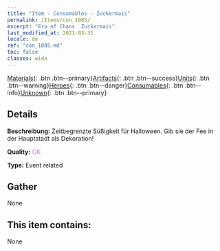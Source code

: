 ```yaml
---
title: "Item - Consumables - Zuckermais"
permalink: /Items/con_1085/
excerpt: "Era of Chaos  Zuckermais"
last_modified_at: 2021-03-31
locale: de
ref: "con_1085.md"
toc: false
classes: wide
---
```

 [Materials](/de/Items/){: .btn .btn--primary}[Artifacts](/de/Items/Artifacts/){: .btn .btn--success}[Units](/de/Items/Units/){: .btn .btn--warning}[Heroes](/de/Items/Heroes/){: .btn .btn--danger}[Consumables](/de/Items/Consumables/){: .btn .btn--info}[Unknown](/de/Items/Unknown/){: .btn .btn--primary}

## Details
 **Beschreibung:** Zeitbegrenzte Süßigkeit für Halloween. Gib sie der Fee in der Hauptstadt als Dekoration!

 **Quality:** <span style="color: #DA70D6">OK</span>

 **Type:** Event related

## Gather

  None

## This item contains:

  None

